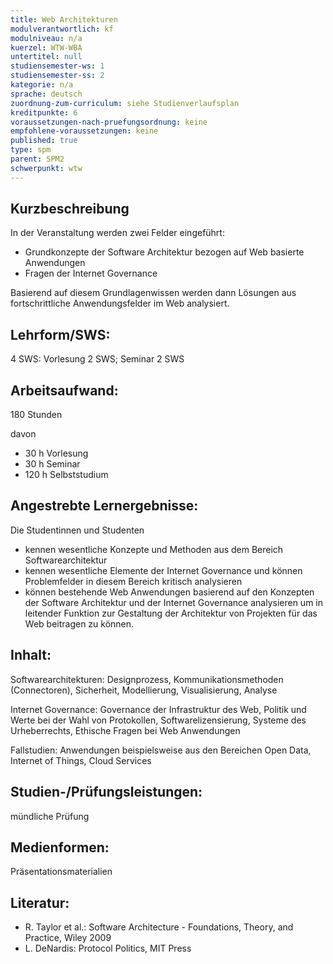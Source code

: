 ```yaml
---
title: Web Architekturen 
modulverantwortlich: kf
modulniveau: n/a
kuerzel: WTW-WBA
untertitel: null
studiensemester-ws: 1
studiensemester-ss: 2
kategorie: n/a
sprache: deutsch
zuordnung-zum-curriculum: siehe Studienverlaufsplan
kreditpunkte: 6
voraussetzungen-nach-pruefungsordnung: keine
empfohlene-voraussetzungen: keine
published: true
type: spm
parent: SPM2
schwerpunkt: wtw
---
```


## Kurzbeschreibung
In der Veranstaltung werden zwei Felder eingeführt:

- Grundkonzepte der Software Architektur bezogen auf Web basierte Anwendungen
- Fragen der Internet Governance

Basierend auf diesem Grundlagenwissen werden dann Lösungen aus fortschrittliche Anwendungsfelder im Web analysiert.

## Lehrform/SWS: 
4 SWS: Vorlesung 2 SWS; Seminar 2 SWS

## Arbeitsaufwand: 
180 Stunden

davon 
- 30 h Vorlesung 
- 30 h Seminar 
- 120 h Selbststudium 


## Angestrebte Lernergebnisse:
Die Studentinnen und Studenten
- kennen wesentliche Konzepte und Methoden aus dem Bereich Softwarearchitektur
- kennen wesentliche Elemente der Internet Governance und können Problemfelder in diesem Bereich kritisch analysieren
- können bestehende Web Anwendungen basierend auf den Konzepten der Software Architektur und der Internet Governance analysieren
um in leitender Funktion zur Gestaltung der Architektur von Projekten für das Web beitragen zu können.

## Inhalt:
Softwarearchitekturen: Designprozess, Kommunikationsmethoden (Connectoren), Sicherheit, Modellierung, Visualisierung, Analyse

Internet Governance: Governance der Infrastruktur des Web, Politik und Werte bei der Wahl von Protokollen, Softwarelizensierung, Systeme des Urheberrechts, Ethische Fragen bei Web Anwendungen

Fallstudien: Anwendungen beispielsweise aus den Bereichen Open Data, Internet of Things, Cloud Services


## Studien-/Prüfungsleistungen:
mündliche Prüfung

## Medienformen:
Präsentationsmaterialien

## Literatur:
- R. Taylor et al.: Software Architecture - Foundations, Theory, and Practice, Wiley 2009
- L. DeNardis: Protocol Politics, MIT Press 

